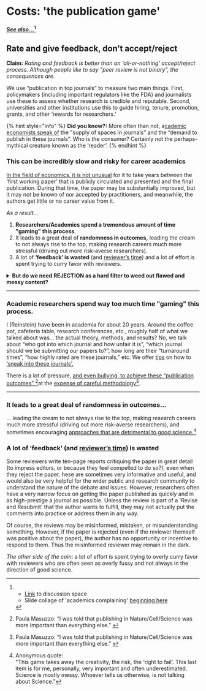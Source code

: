 # Costs: 'the publication game'

__[_See also..._](#user-content-fn-1)[^1]__



## Rate and give feedback, don’t accept/reject

**Claim:** _Rating and feedback is better than an ‘all-or-nothing’ accept/reject process. Although people like to say “peer review is not binary”, the consequences are._

We use “publication in top journals” to measure two main things. First, policymakers (including important regulators like the FDA) and journalists use these to assess whether research is credible and reputable. Second, universities and other institutions use this to guide hiring, tenure, promotion, grants, and other ‘rewards for researchers.’

{% hint style="info" %}
**Did you know?:** More often than not, a[cademic economists speak of](https://twitter.com/search?q=%22Yes%20I%20always%20found%20it%20bizarre%20that%20we%20talk%20about%20the%20%E2%80%9Csupply%E2%80%9D%20of%20spots%20in%20coveted%20journals%20vs%20the%20%E2%80%9Cdemand%E2%80%9D%20for%20publishing%20there%22\&src=typed\_query) the "supply of spaces in journals” and the “demand to publish in these journals”. Who is the consumer? Certainly not the perhaps-mythical creature known as the ‘reader’.
{% endhint %}



### This can  be incredibly slow and risky for career academics

[In the field of economics, it is not unusual](https://www.nber.org/papers/w29147) for it to take years between the ‘first working paper’ that is publicly circulated and presented and the final publication. During that time, the paper may be substantially improved, but it may not be known of nor accepted by practitioners, and meanwhile, the authors get little or no career value from it.&#x20;

_As a result…_&#x20;

1. **Researchers/Academics spend a tremendous amount of time "gaming" this process**.&#x20;
2. It leads to a great deal of **randomness in outcomes,** leading the cream to not always rise to the top, making research careers much more stressful (driving out more risk-averse researchers).
3. A lot of **‘feedback’ is wasted** (and [reviewer’s time](https://www.aje.com/arc/peer-review-process-15-million-hours-lost-time/)) and a lot of effort is spent trying to curry favor with reviewers.

<details>

<summary><strong>But do we need REJECTION as a hard filter to weed out flawed and messy content?</strong></summary>

Perhaps not: we are accustomed to using ratings as filters in our daily lives. Readers, grantmakers, and policymakers can decide for themselves what ‘floor’ they want to use, discarding papers and projects that have (e.g.) 2+ peer reviews with an average accuracy rating above 3 and an average impact rating above 4.

</details>

****

### Academic researchers spend way too much time "gaming" this process.

I (Reinstein) have been in academia for about 20 years. Around the coffee pot, cafeteria table, research conferences, etc., roughly half of what we talked about was... the actual theory, methods, and results? No, we talk about “who got into which journal and how unfair it is”, “which journal should we be submitting our papers to?”, how long are their “turnaround times”, “how highly rated are these journals,” etc. We offer [tips](https://twitter.com/search?q=%22%20how%20to%20strategically%20please%20referees%20and%20sneak%20it%20into%20journals%22\&src=typed\_query) on how to [‘sneak into these journals’.](https://twitter.com/GivingTools/status/1188786422381268992)&#x20;

There is a lot of pressure, [and even bullying, to achieve these “publication outcomes” ](#user-content-fn-2)[^2]at the [expense of careful methodology](#user-content-fn-3)[^3].

****

### It leads to a great deal of randomness in outcomes...

... leading the cream to not always rise to the top, making research careers much more stressful (driving out more risk-averse researchers), and sometimes encouraging [approaches that are detrimental to good science.](#user-content-fn-4)[^4]

### A lot of **‘feedback’** (and [reviewer’s time](https://www.aje.com/arc/peer-review-process-15-million-hours-lost-time/)) **is wasted**&#x20;

Some reviewers write ten-page reports critiquing the paper in great detail (to impress editors, or because they feel compelled to do so?), even when they reject the paper.  hese are sometimes very informative and useful, and would also be very helpful for the wider public and research community to understand the nature of the debate and issues. However, researchers often have a very narrow focus on getting the paper published as quickly and in as high-prestige a journal as possible. Unless the review is part of a 'Revise and Resubmit' that the author wants to fulfill, they may not actually put the comments into practice or address them in any way.&#x20;

Of course, the reviews may be misinformed, mistaken, or misunderstanding something. However,  if the paper is rejected (even if the reviewer themself was positive about the paper), the author has no opportunity or incentive to respond to them. Thus the misinformed reviewer may remain in the dark.&#x20;

_The other side of the coin_:  a lot of effort is spent trying to overly curry favor with reviewers who are often seen as overly fussy and not always in the direction of good science.

[^1]: * [Link](https://docs.google.com/document/d/1GFISlF5TieCuA6jDYkYlNWaEpuEYrr\_zTmaVpTfBg4A/edit#heading=h.e1wqoks5tivx) to discussion space

    <!---->

    * Slide collage of 'academics complaining' [beginning here](https://docs.google.com/presentation/d/194u2NNvFSvc3IOfQwIrF5d4W3eFyW9GXrw\_igWQOS3g/edit#slide=id.g15b6b3080d0\_0\_521)

[^2]: Paula Masuzzo: “I was told that publishing in Nature/Cell/Science was more important than everything else.”&#x20;

[^3]: Paula Masuzzo: “I was told that publishing in Nature/Cell/Science was more important than everything else.”&#x20;

[^4]: Anonymous quote: \
    "This game takes away the creativity, the risk, the ‘right to fail’. This last item is for me, personally, very important and often underestimated. Science is mostly messy. Whoever tells us otherwise, is not talking about Science.”
